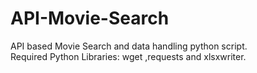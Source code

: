# API-Movie-Search
API based Movie Search and data handling python script.\
Required Python Libraries: wget ,requests and xlsxwriter.
